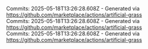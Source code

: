 Commits: 2025-05-18T13:26:28.608Z - Generated via https://github.com/marketplace/actions/artificial-grass
<br>
Commits: 2025-05-18T13:26:28.608Z - Generated via https://github.com/marketplace/actions/artificial-grass
<br>
Commits: 2025-05-18T13:26:28.608Z - Generated via https://github.com/marketplace/actions/artificial-grass
<br>
